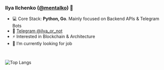 ### Ilya Ilchenko ([@mentalko](https://github.com/mentalko)) 👋

- 💻 Core Stack: **Python, Go**. Mainly focused on Backend APIs & Telegram Bots
- 💬 [Telegram @ilya_or_not](https://t.me/ilya_or_not) <!-- | [LinkedIn soon](https://www.linkedin.com/in/)-->
- ⚡ Interested in Blockchain & Architecture
- 💼 I’m currently looking for job

&nbsp;

<!--![GitHub stats](https://github-readme-stats.vercel.app/api?username=mentalko&count_private=true&show_icons=true&hide_title=true)-->
![Top Langs](https://github-readme-stats.vercel.app/api/top-langs?username=mentalko&layout=compact&card_width=445)
